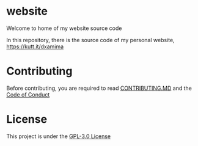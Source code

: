 # website
Welcome to home of my website source code

In this repository, there is the source code of my personal website, https://kutt.it/dxamima

# Contributing
Before contributing, you are required to read [CONTRIBUTING.MD](https://github.com/damimaa/damima.im/blob/main/CONTRIBUTING.md) and the [Code of Conduct](https://github.com/damimaa/damima.im/blob/main/CODE_OF_CONDUCT.md)

# License
This project is under the [GPL-3.0 License](/LICENSE)
